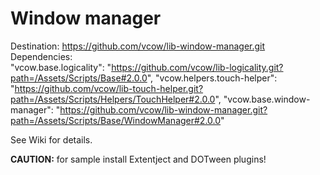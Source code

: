 # Window manager
Destination: https://github.com/vcow/lib-window-manager.git  
Dependencies:  
    "vcow.base.logicality": "https://github.com/vcow/lib-logicality.git?path=/Assets/Scripts/Base#2.0.0",
    "vcow.helpers.touch-helper": "https://github.com/vcow/lib-touch-helper.git?path=/Assets/Scripts/Helpers/TouchHelper#2.0.0",
    "vcow.base.window-manager": "https://github.com/vcow/lib-window-manager.git?path=/Assets/Scripts/Base/WindowManager#2.0.0"

See Wiki for details.

__CAUTION:__ for sample install Extentject and DOTween plugins!
